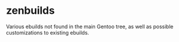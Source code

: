 # zenbuilds
Various ebuilds not found in the main Gentoo tree, as well as possible customizations to existing ebuilds.
